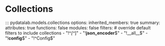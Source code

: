 # Collections

::: pydatalab.models.collections
    options:
        inherited_members: true
        summary:
          attributes: true
          functions: false
          modules: false
        filters:  # override default filters to include collections
          - "!^_[^_]"
          - "!__json_encoder__$"
          - "!__all__$"
          - "!__config__$"
          - "!^Config$"
